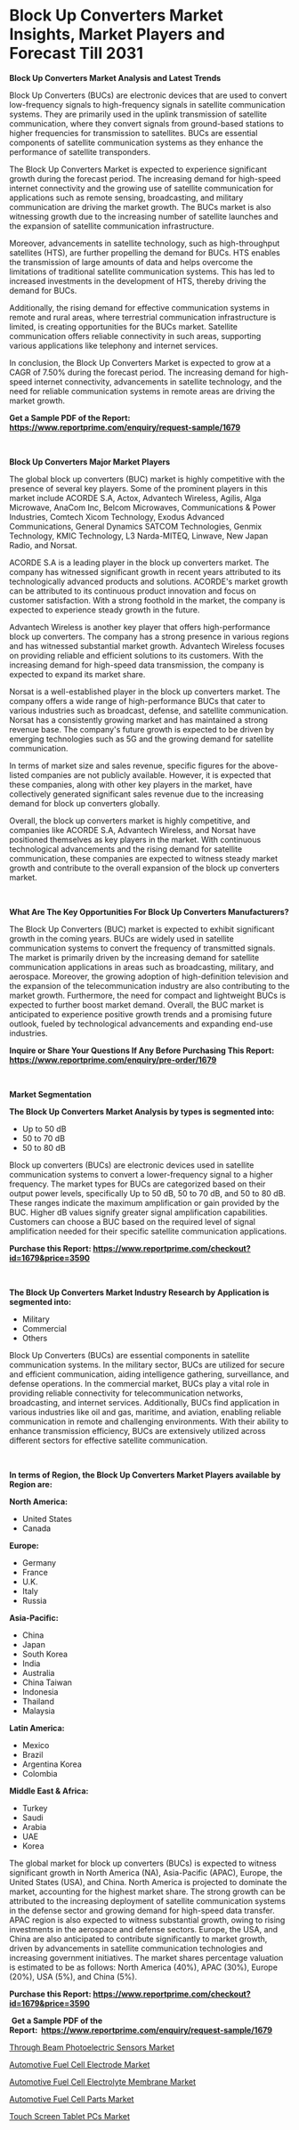 <p><h1>Block Up Converters Market Insights, Market Players and Forecast Till 2031</h1></p><p><strong>Block Up Converters Market Analysis and Latest Trends</strong></p>
<p><p>Block Up Converters (BUCs) are electronic devices that are used to convert low-frequency signals to high-frequency signals in satellite communication systems. They are primarily used in the uplink transmission of satellite communication, where they convert signals from ground-based stations to higher frequencies for transmission to satellites. BUCs are essential components of satellite communication systems as they enhance the performance of satellite transponders.</p><p>The Block Up Converters Market is expected to experience significant growth during the forecast period. The increasing demand for high-speed internet connectivity and the growing use of satellite communication for applications such as remote sensing, broadcasting, and military communication are driving the market growth. The BUCs market is also witnessing growth due to the increasing number of satellite launches and the expansion of satellite communication infrastructure.</p><p>Moreover, advancements in satellite technology, such as high-throughput satellites (HTS), are further propelling the demand for BUCs. HTS enables the transmission of large amounts of data and helps overcome the limitations of traditional satellite communication systems. This has led to increased investments in the development of HTS, thereby driving the demand for BUCs.</p><p>Additionally, the rising demand for effective communication systems in remote and rural areas, where terrestrial communication infrastructure is limited, is creating opportunities for the BUCs market. Satellite communication offers reliable connectivity in such areas, supporting various applications like telephony and internet services.</p><p>In conclusion, the Block Up Converters Market is expected to grow at a CAGR of 7.50% during the forecast period. The increasing demand for high-speed internet connectivity, advancements in satellite technology, and the need for reliable communication systems in remote areas are driving the market growth.</p></p>
<p><strong>Get a Sample PDF of the Report:&nbsp; <a href="https://www.reportprime.com/enquiry/request-sample/1679">https://www.reportprime.com/enquiry/request-sample/1679</a></strong></p>
<p>&nbsp;</p>
<p><strong>Block Up Converters Major Market Players</strong></p>
<p><p>The global block up converters (BUC) market is highly competitive with the presence of several key players. Some of the prominent players in this market include ACORDE S.A, Actox, Advantech Wireless, Agilis, Alga Microwave, AnaCom Inc, Belcom Microwaves, Communications & Power Industries, Comtech Xicom Technology, Exodus Advanced Communications, General Dynamics SATCOM Technologies, Genmix Technology, KMIC Technology, L3 Narda-MITEQ, Linwave, New Japan Radio, and Norsat.</p><p>ACORDE S.A is a leading player in the block up converters market. The company has witnessed significant growth in recent years attributed to its technologically advanced products and solutions. ACORDE's market growth can be attributed to its continuous product innovation and focus on customer satisfaction. With a strong foothold in the market, the company is expected to experience steady growth in the future.</p><p>Advantech Wireless is another key player that offers high-performance block up converters. The company has a strong presence in various regions and has witnessed substantial market growth. Advantech Wireless focuses on providing reliable and efficient solutions to its customers. With the increasing demand for high-speed data transmission, the company is expected to expand its market share.</p><p>Norsat is a well-established player in the block up converters market. The company offers a wide range of high-performance BUCs that cater to various industries such as broadcast, defense, and satellite communication. Norsat has a consistently growing market and has maintained a strong revenue base. The company's future growth is expected to be driven by emerging technologies such as 5G and the growing demand for satellite communication.</p><p>In terms of market size and sales revenue, specific figures for the above-listed companies are not publicly available. However, it is expected that these companies, along with other key players in the market, have collectively generated significant sales revenue due to the increasing demand for block up converters globally.</p><p>Overall, the block up converters market is highly competitive, and companies like ACORDE S.A, Advantech Wireless, and Norsat have positioned themselves as key players in the market. With continuous technological advancements and the rising demand for satellite communication, these companies are expected to witness steady market growth and contribute to the overall expansion of the block up converters market.</p></p>
<p>&nbsp;</p>
<p><strong>What Are The Key Opportunities For Block Up Converters Manufacturers?</strong></p>
<p><p>The Block Up Converters (BUC) market is expected to exhibit significant growth in the coming years. BUCs are widely used in satellite communication systems to convert the frequency of transmitted signals. The market is primarily driven by the increasing demand for satellite communication applications in areas such as broadcasting, military, and aerospace. Moreover, the growing adoption of high-definition television and the expansion of the telecommunication industry are also contributing to the market growth. Furthermore, the need for compact and lightweight BUCs is expected to further boost market demand. Overall, the BUC market is anticipated to experience positive growth trends and a promising future outlook, fueled by technological advancements and expanding end-use industries.</p></p>
<p><strong>Inquire or Share Your Questions If Any Before Purchasing This Report: <a href="https://www.reportprime.com/enquiry/pre-order/1679">https://www.reportprime.com/enquiry/pre-order/1679</a></strong></p>
<p>&nbsp;</p>
<p><strong>Market Segmentation</strong></p>
<p><strong>The Block Up Converters Market Analysis by types is segmented into:</strong></p>
<p><ul><li>Up to 50 dB</li><li>50 to 70 dB</li><li>50 to 80 dB</li></ul></p>
<p><p>Block up converters (BUCs) are electronic devices used in satellite communication systems to convert a lower-frequency signal to a higher frequency. The market types for BUCs are categorized based on their output power levels, specifically Up to 50 dB, 50 to 70 dB, and 50 to 80 dB. These ranges indicate the maximum amplification or gain provided by the BUC. Higher dB values signify greater signal amplification capabilities. Customers can choose a BUC based on the required level of signal amplification needed for their specific satellite communication applications.</p></p>
<p><strong>Purchase this Report:&nbsp;<a href="https://www.reportprime.com/checkout?id=1679&price=3590">https://www.reportprime.com/checkout?id=1679&price=3590</a></strong></p>
<p>&nbsp;</p>
<p><strong>The Block Up Converters Market Industry Research by Application is segmented into:</strong></p>
<p><ul><li>Military</li><li>Commercial</li><li>Others</li></ul></p>
<p><p>Block Up Converters (BUCs) are essential components in satellite communication systems. In the military sector, BUCs are utilized for secure and efficient communication, aiding intelligence gathering, surveillance, and defense operations. In the commercial market, BUCs play a vital role in providing reliable connectivity for telecommunication networks, broadcasting, and internet services. Additionally, BUCs find application in various industries like oil and gas, maritime, and aviation, enabling reliable communication in remote and challenging environments. With their ability to enhance transmission efficiency, BUCs are extensively utilized across different sectors for effective satellite communication.</p></p>
<p>&nbsp;</p>
<p><strong>In terms of Region, the Block Up Converters Market Players available by Region are:</strong></p>
<p>
    <p> <strong> North America: </strong>
        <ul>
            <li>United States</li>
            <li>Canada</li>
        </ul>
        </p> 
    <p> <strong> Europe: </strong>
        <ul>
            <li>Germany</li>
            <li>France</li>
            <li>U.K.</li>
            <li>Italy</li>
            <li>Russia</li>
        </ul>
        </p> 
    <p> <strong> Asia-Pacific: </strong>
        <ul>
            <li>China</li>
            <li>Japan</li>
            <li>South Korea</li>
            <li>India</li>
            <li>Australia</li>
            <li>China Taiwan</li>
            <li>Indonesia</li>
            <li>Thailand</li>
            <li>Malaysia</li>
        </ul>
        </p> 
    <p> <strong> Latin America: </strong>
        <ul>
            <li>Mexico</li>
            <li>Brazil</li>
            <li>Argentina Korea</li>
            <li>Colombia</li>
        </ul>
        </p> 
    <p> <strong> Middle East & Africa: </strong>
        <ul>
            <li>Turkey</li>
            <li>Saudi</li>
            <li>Arabia</li>
            <li>UAE</li>
            <li>Korea</li>
        </ul>
    </p>
    </p>
<p><p>The global market for block up converters (BUCs) is expected to witness significant growth in North America (NA), Asia-Pacific (APAC), Europe, the United States (USA), and China. North America is projected to dominate the market, accounting for the highest market share. The strong growth can be attributed to the increasing deployment of satellite communication systems in the defense sector and growing demand for high-speed data transfer. APAC region is also expected to witness substantial growth, owing to rising investments in the aerospace and defense sectors. Europe, the USA, and China are also anticipated to contribute significantly to market growth, driven by advancements in satellite communication technologies and increasing government initiatives. The market shares percentage valuation is estimated to be as follows: North America (40%), APAC (30%), Europe (20%), USA (5%), and China (5%).</p></p>
<p><strong>Purchase this Report: <a href="https://www.reportprime.com/checkout?id=1679&price=3590">https://www.reportprime.com/checkout?id=1679&price=3590</a></strong></p>
<p>&nbsp;<strong>Get a Sample PDF of the Report:&nbsp;&nbsp;<a href="https://www.reportprime.com/enquiry/request-sample/1679">https://www.reportprime.com/enquiry/request-sample/1679</a></strong></p>
<p><strong></strong></p>
<p><p><a href="https://github.com/CliffMedina6/Market-Research-Report-List-2/blob/main/through-beam-photoelectric-sensors-market.md">Through Beam Photoelectric Sensors Market</a></p><p><a href="https://issuu.com/reportprime-2/docs/automotive-fuel-cell-electrode-market-size-2030.pp">Automotive Fuel Cell Electrode Market</a></p><p><a href="https://issuu.com/reportprime-2/docs/automotive-fuel-cell-electrolyte-membrane-market-s">Automotive Fuel Cell Electrolyte Membrane Market</a></p><p><a href="https://issuu.com/reportprime-2/docs/automotive-fuel-cell-parts-market-size-2030.pptx">Automotive Fuel Cell Parts Market</a></p><p><a href="https://github.com/PeterParrish5/Market-Research-Report-List-2/blob/main/touch-screen-tablet-pcs-market.md">Touch Screen Tablet PCs Market</a></p></p>